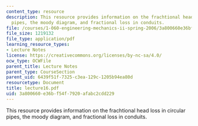 ```yaml
---
content_type: resource
description: This resource provides information on the frachtional head loss in circular
  pipes, the moody diagram, and fractional loss in conduits.
file: /courses/1-060-engineering-mechanics-ii-spring-2006/3a800660e36bf54f7920afabc2cdd229_lecture16.pdf
file_size: 1219132
file_type: application/pdf
learning_resource_types:
- Lecture Notes
license: https://creativecommons.org/licenses/by-nc-sa/4.0/
ocw_type: OCWFile
parent_title: Lecture Notes
parent_type: CourseSection
parent_uid: 6439f51f-7325-c3ea-129c-1205b94ea80d
resourcetype: Document
title: lecture16.pdf
uid: 3a800660-e36b-f54f-7920-afabc2cdd229
---
```

This resource provides information on the frachtional head loss in circular pipes, the moody diagram, and fractional loss in conduits.